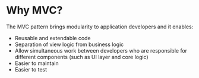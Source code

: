 Why MVC?
========

The MVC pattern brings modularity to application developers and it enables:

- Reusable and extendable code
- Separation of view logic from business logic
- Allow simultaneous work between developers who are responsible for different components (such as UI layer and core logic)
- Easier to maintain
- Easier to test
